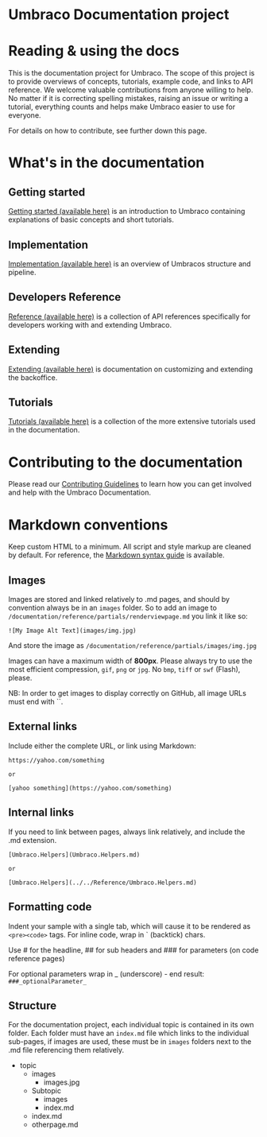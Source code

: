 # Umbraco Documentation project

# Reading & using the docs
This is the documentation project for Umbraco. The scope of this project is to provide overviews of concepts, tutorials, example code, and links to API reference.
We welcome valuable contributions from anyone willing to help. No matter if it is correcting spelling mistakes, raising an issue or writing a tutorial, everything counts and helps make Umbraco easier to use for everyone.

For details on how to contribute, see further down this page.

# What's in the documentation

## Getting started
[Getting started (available here)](Getting-Started/) is an introduction to Umbraco containing explanations of basic concepts and short tutorials.

## Implementation
[Implementation (available here)](Implementation/) is an overview of Umbracos structure and pipeline.

## Developers Reference
[Reference (available here)](Reference/index.md) is a collection of API references specifically for developers working with and extending Umbraco.

## Extending
[Extending (available here)](Extending/) is documentation on customizing and extending the backoffice.

## Tutorials
[Tutorials (available here)](Tutorials/) is a collection of the more extensive tutorials used in the documentation.

# Contributing to the documentation
Please read our [Contributing Guidelines](CONTRIBUTING.md) to learn how you can get involved and help with the Umbraco Documentation.

# Markdown conventions
Keep custom HTML to a minimum. All script and style markup are cleaned by default.
For reference, the [Markdown syntax guide](https://daringfireball.net/projects/markdown/syntax) is available.

## Images
Images are stored and linked relatively to .md pages, and should by convention always be in an
`images` folder. So to add an image to `/documentation/reference/partials/renderviewpage.md` you link it like so:

	![My Image Alt Text](images/img.jpg)

And store the image as `/documentation/reference/partials/images/img.jpg`

Images can have a maximum width of **800px**. Please always try to use
the most efficient compression, `gif`, `png` or `jpg`. No `bmp`, `tiff` or `swf` (Flash), please.

NB: In order to get images to display correctly on GitHub, all image URLs must end with ``.

## External links
Include either the complete URL, or link using Markdown:

	https://yahoo.com/something

	or

	[yahoo something](https://yahoo.com/something)


## Internal links
If you need to link between pages, always link relatively, and include the .md extension.

	[Umbraco.Helpers](Umbraco.Helpers.md)

	or

	[Umbraco.Helpers](../../Reference/Umbraco.Helpers.md)

## Formatting code
Indent your sample with a single tab, which will cause it to be rendered as `<pre><code>` tags.
For inline code, wrap in ` (backtick) chars.

Use # for the headline, ## for sub headers and ### for parameters (on code reference pages)

For optional parameters wrap in _ (underscore) - end result: `###_optionalParameter_`

## Structure
For the documentation project, each individual topic is contained in its own folder.
Each folder must have an `index.md` file which links to the individual sub-pages, if images
are used, these must be in `images` folders next to the .md file referencing them relatively.

* topic
	* images
		* images.jpg
	* Subtopic
		* images
		* index.md
	* index.md
	* otherpage.md
